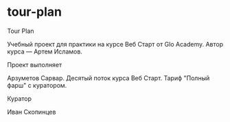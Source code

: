 # tour-plan

Tour Plan

Учебный проект для практики на курсе Веб Старт от Glo Academy. Автор курса — Артем Исламов.

Проект выполняет

Арзуметов Сарвар. Десятый поток курса Веб Старт. Тариф "Полный фарш" с куратором.

Куратор

Иван Скопинцев
